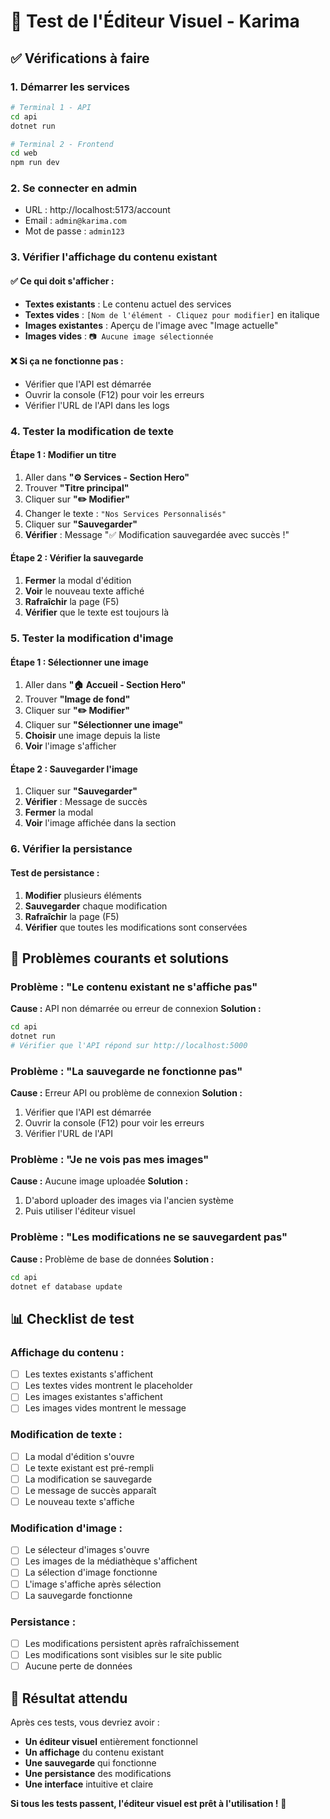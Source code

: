 # 🧪 Test de l'Éditeur Visuel - Karima

## ✅ Vérifications à faire

### **1. Démarrer les services**
```bash
# Terminal 1 - API
cd api
dotnet run

# Terminal 2 - Frontend  
cd web
npm run dev
```

### **2. Se connecter en admin**
- URL : http://localhost:5173/account
- Email : `admin@karima.com`
- Mot de passe : `admin123`

### **3. Vérifier l'affichage du contenu existant**

#### **✅ Ce qui doit s'afficher :**
- **Textes existants** : Le contenu actuel des services
- **Textes vides** : `[Nom de l'élément - Cliquez pour modifier]` en italique
- **Images existantes** : Aperçu de l'image avec "Image actuelle"
- **Images vides** : `📷 Aucune image sélectionnée`

#### **❌ Si ça ne fonctionne pas :**
- Vérifier que l'API est démarrée
- Ouvrir la console (F12) pour voir les erreurs
- Vérifier l'URL de l'API dans les logs

### **4. Tester la modification de texte**

#### **Étape 1 : Modifier un titre**
1. Aller dans **"⚙️ Services - Section Hero"**
2. Trouver **"Titre principal"**
3. Cliquer sur **"✏️ Modifier"**
4. Changer le texte : `"Nos Services Personnalisés"`
5. Cliquer sur **"Sauvegarder"**
6. **Vérifier** : Message "✅ Modification sauvegardée avec succès !"

#### **Étape 2 : Vérifier la sauvegarde**
1. **Fermer** la modal d'édition
2. **Voir** le nouveau texte affiché
3. **Rafraîchir** la page (F5)
4. **Vérifier** que le texte est toujours là

### **5. Tester la modification d'image**

#### **Étape 1 : Sélectionner une image**
1. Aller dans **"🏠 Accueil - Section Hero"**
2. Trouver **"Image de fond"**
3. Cliquer sur **"✏️ Modifier"**
4. Cliquer sur **"Sélectionner une image"**
5. **Choisir** une image depuis la liste
6. **Voir** l'image s'afficher

#### **Étape 2 : Sauvegarder l'image**
1. Cliquer sur **"Sauvegarder"**
2. **Vérifier** : Message de succès
3. **Fermer** la modal
4. **Voir** l'image affichée dans la section

### **6. Vérifier la persistance**

#### **Test de persistance :**
1. **Modifier** plusieurs éléments
2. **Sauvegarder** chaque modification
3. **Rafraîchir** la page (F5)
4. **Vérifier** que toutes les modifications sont conservées

## 🐛 Problèmes courants et solutions

### **Problème : "Le contenu existant ne s'affiche pas"**
**Cause :** API non démarrée ou erreur de connexion
**Solution :**
```bash
cd api
dotnet run
# Vérifier que l'API répond sur http://localhost:5000
```

### **Problème : "La sauvegarde ne fonctionne pas"**
**Cause :** Erreur API ou problème de connexion
**Solution :**
1. Vérifier que l'API est démarrée
2. Ouvrir la console (F12) pour voir les erreurs
3. Vérifier l'URL de l'API

### **Problème : "Je ne vois pas mes images"**
**Cause :** Aucune image uploadée
**Solution :**
1. D'abord uploader des images via l'ancien système
2. Puis utiliser l'éditeur visuel

### **Problème : "Les modifications ne se sauvegardent pas"**
**Cause :** Problème de base de données
**Solution :**
```bash
cd api
dotnet ef database update
```

## 📊 Checklist de test

### **Affichage du contenu :**
- [ ] Les textes existants s'affichent
- [ ] Les textes vides montrent le placeholder
- [ ] Les images existantes s'affichent
- [ ] Les images vides montrent le message

### **Modification de texte :**
- [ ] La modal d'édition s'ouvre
- [ ] Le texte existant est pré-rempli
- [ ] La modification se sauvegarde
- [ ] Le message de succès apparaît
- [ ] Le nouveau texte s'affiche

### **Modification d'image :**
- [ ] Le sélecteur d'images s'ouvre
- [ ] Les images de la médiathèque s'affichent
- [ ] La sélection d'image fonctionne
- [ ] L'image s'affiche après sélection
- [ ] La sauvegarde fonctionne

### **Persistance :**
- [ ] Les modifications persistent après rafraîchissement
- [ ] Les modifications sont visibles sur le site public
- [ ] Aucune perte de données

## 🎯 Résultat attendu

Après ces tests, vous devriez avoir :
- **Un éditeur visuel** entièrement fonctionnel
- **Un affichage** du contenu existant
- **Une sauvegarde** qui fonctionne
- **Une persistance** des modifications
- **Une interface** intuitive et claire

**Si tous les tests passent, l'éditeur visuel est prêt à l'utilisation !** 🎉
